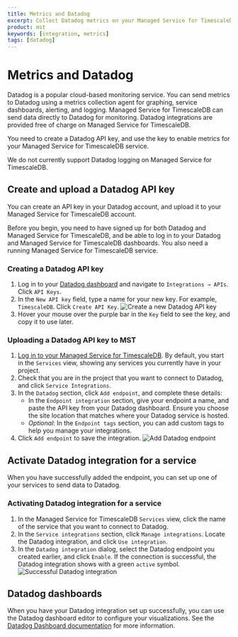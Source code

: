 ```yaml
---
title: Metrics and Datadog
excerpt: Collect Datadog metrics on your Managed Service for TimescaleDB instance
product: mst
keywords: [integration, metrics]
tags: [datadog]
---
```


# Metrics and Datadog

Datadog is a popular cloud-based monitoring service. You can send metrics to
Datadog using a metrics collection agent for graphing, service dashboards,
alerting, and logging. Managed Service for TimescaleDB can send data
directly to Datadog for monitoring. Datadog integrations are provided free of
charge on Managed Service for TimescaleDB.

You need to create a Datadog API key, and use the key to enable metrics for your
Managed Service for TimescaleDB service.

<Highlight type="note">
We do not currently support Datadog logging on Managed Service for TimescaleDB.
</Highlight>

## Create and upload a Datadog API key

You can create an API key in your Datadog account, and upload it to your Managed
Service for TimescaleDB account.

<Highlight type="important">
Before you begin, you need to have signed up for both Datadog and Managed
Service for TimescaleDB, and be able to log in to your Datadog and Managed
Service for TimescaleDB dashboards. You also need a running Managed Service for
TimescaleDB service.
</Highlight>

<Procedure>

### Creating a Datadog API key

1.  Log in to your [Datadog dashboard][datadog-login] and navigate to
    `Integrations → APIs`. Click `API Keys`.
1.  In the `New API key` field, type a name for your new key. For example,
    `TimescaleDB`. Click `Create API Key`.
    <img class="main-content__illustration" src="https://s3.amazonaws.com/assets.timescale.com/docs/images/datadog-createapi.png" alt="Create a new Datadog API key"/>
1.  Hover your mouse over the purple bar in the `Key` field to see the key, and
    copy it to use later.

</Procedure>

<Procedure>

### Uploading a Datadog API key to MST

1.  [Log in to your Managed Service for TimescaleDB][mst-login]. By default, you start in the
    `Services` view, showing any services you currently have in your project.
1.  Check that you are in the project that you want to connect to Datadog,
    and click `Service Integrations`.
1.  In the `Datadog` section, click `Add endpoint`, and complete these details:
    *   In the `Endpoint integration` section, give your endpoint a name, and
        paste the API key from your Datadog dashboard. Ensure you choose the
        site location that matches where your Datadog service is hosted.
    *   _Optional_: In the `Endpoint tags` section, you can add custom tags
        to help you manage your integrations.
1.  Click `Add endpoint` to save the integration.
    <img class="main-content__illustration" src="https://s3.amazonaws.com/assets.timescale.com/docs/images/add-datadog-integration.png" alt="Add Datadog endpoint"/>

</Procedure>

## Activate Datadog integration for a service

When you have successfully added the endpoint, you can set up one of your services to send data to Datadog.

<Procedure>

### Activating Datadog integration for a service

1.  In the Managed Service for TimescaleDB `Services` view, click the name of the service that you want to
    connect to Datadog.
1.  In the `Service integrations` section, click `Manage integrations`. Locate
    the Datadog integration, and click `Use integration`.
1.  In the `Datadog integration` dialog, select the Datadog endpoint you created
    earlier, and click `Enable`. If the connection is successful, the Datadog
    integration shows with a green `active` symbol.  
    <img class="main-content__illustration" src="https://s3.amazonaws.com/assets.timescale.com/docs/images/active-datadog-integration.png" alt="Successful Datadog integration"/>

</Procedure>

## Datadog dashboards

When you have your Datadog integration set up successfully, you can use the
Datadog dashboard editor to configure your visualizations. See the
[Datadog Dashboard documentation][datadog-dashboard-docs] for more information.

[datadog-login]: https://app.datadoghq.com/
[mst-login]: https://portal.managed.timescale.com
[datadog-dashboard-docs]: https://docs.datadoghq.com/dashboards/

